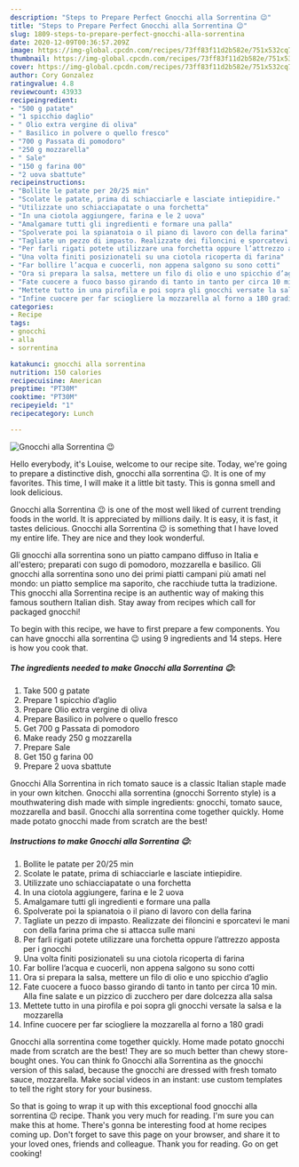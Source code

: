 ```yaml
---
description: "Steps to Prepare Perfect Gnocchi alla Sorrentina 😉"
title: "Steps to Prepare Perfect Gnocchi alla Sorrentina 😉"
slug: 1809-steps-to-prepare-perfect-gnocchi-alla-sorrentina
date: 2020-12-09T00:36:57.209Z
image: https://img-global.cpcdn.com/recipes/73ff83f11d2b582e/751x532cq70/gnocchi-alla-sorrentina-😉-recipe-main-photo.jpg
thumbnail: https://img-global.cpcdn.com/recipes/73ff83f11d2b582e/751x532cq70/gnocchi-alla-sorrentina-😉-recipe-main-photo.jpg
cover: https://img-global.cpcdn.com/recipes/73ff83f11d2b582e/751x532cq70/gnocchi-alla-sorrentina-😉-recipe-main-photo.jpg
author: Cory Gonzalez
ratingvalue: 4.8
reviewcount: 43933
recipeingredient:
- "500 g patate"
- "1 spicchio daglio"
- " Olio extra vergine di oliva"
- " Basilico in polvere o quello fresco"
- "700 g Passata di pomodoro"
- "250 g mozzarella"
- " Sale"
- "150 g farina 00"
- "2 uova sbattute"
recipeinstructions:
- "Bollite le patate per 20/25 min"
- "Scolate le patate, prima di schiacciarle e lasciate intiepidire."
- "Utilizzate uno schiacciapatate o una forchetta"
- "In una ciotola aggiungere, farina e le 2 uova"
- "Amalgamare tutti gli ingredienti e formare una palla"
- "Spolverate poi la spianatoia o il piano di lavoro con della farina"
- "Tagliate un pezzo di impasto. Realizzate dei filoncini e sporcatevi le mani con della farina prima che si attacca sulle mani"
- "Per farli rigati potete utilizzare una forchetta oppure l’attrezzo apposta per i gnocchi"
- "Una volta finiti posizionateli su una ciotola ricoperta di farina"
- "Far bollire l’acqua e cuocerli, non appena salgono su sono cotti"
- "Ora si prepara la salsa, mettere un filo di olio e uno spicchio d’aglio"
- "Fate cuocere a fuoco basso girando di tanto in tanto per circa 10 min. Alla fine salate e un pizzico di zucchero per dare dolcezza alla salsa"
- "Mettete tutto in una pirofila e poi sopra gli gnocchi versate la salsa e la mozzarella"
- "Infine cuocere per far sciogliere la mozzarella al forno a 180 gradi"
categories:
- Recipe
tags:
- gnocchi
- alla
- sorrentina

katakunci: gnocchi alla sorrentina 
nutrition: 150 calories
recipecuisine: American
preptime: "PT30M"
cooktime: "PT30M"
recipeyield: "1"
recipecategory: Lunch

---
```



![Gnocchi alla Sorrentina 😉](https://img-global.cpcdn.com/recipes/73ff83f11d2b582e/751x532cq70/gnocchi-alla-sorrentina-😉-recipe-main-photo.jpg)

Hello everybody, it's Louise, welcome to our recipe site. Today, we're going to prepare a distinctive dish, gnocchi alla sorrentina 😉. It is one of my favorites. This time, I will make it a little bit tasty. This is gonna smell and look delicious.

Gnocchi alla Sorrentina 😉 is one of the most well liked of current trending foods in the world. It is appreciated by millions daily. It is easy, it is fast, it tastes delicious. Gnocchi alla Sorrentina 😉 is something that I have loved my entire life. They are nice and they look wonderful.

Gli gnocchi alla sorrentina sono un piatto campano diffuso in Italia e all&#39;estero; preparati con sugo di pomodoro, mozzarella e basilico. Gli gnocchi alla sorrentina sono uno dei primi piatti campani più amati nel mondo: un piatto semplice ma saporito, che racchiude tutta la tradizione. This gnocchi alla Sorrentina recipe is an authentic way of making this famous southern Italian dish. Stay away from recipes which call for packaged gnocchi!


To begin with this recipe, we have to first prepare a few components. You can have gnocchi alla sorrentina 😉 using 9 ingredients and 14 steps. Here is how you cook that.

<!--inarticleads1-->

##### The ingredients needed to make Gnocchi alla Sorrentina 😉:

1. Take 500 g patate
1. Prepare 1 spicchio d’aglio
1. Prepare  Olio extra vergine di oliva
1. Prepare  Basilico in polvere o quello fresco
1. Get 700 g Passata di pomodoro
1. Make ready 250 g mozzarella
1. Prepare  Sale
1. Get 150 g farina 00
1. Prepare 2 uova sbattute


Gnocchi Alla Sorrentina in rich tomato sauce is a classic Italian staple made in your own kitchen. Gnocchi alla sorrentina (gnocchi Sorrento style) is a mouthwatering dish made with simple ingredients: gnocchi, tomato sauce, mozzarella and basil. Gnocchi alla sorrentina come together quickly. Home made potato gnocchi made from scratch are the best! 

<!--inarticleads2-->

##### Instructions to make Gnocchi alla Sorrentina 😉:

1. Bollite le patate per 20/25 min
1. Scolate le patate, prima di schiacciarle e lasciate intiepidire.
1. Utilizzate uno schiacciapatate o una forchetta
1. In una ciotola aggiungere, farina e le 2 uova
1. Amalgamare tutti gli ingredienti e formare una palla
1. Spolverate poi la spianatoia o il piano di lavoro con della farina
1. Tagliate un pezzo di impasto. Realizzate dei filoncini e sporcatevi le mani con della farina prima che si attacca sulle mani
1. Per farli rigati potete utilizzare una forchetta oppure l’attrezzo apposta per i gnocchi
1. Una volta finiti posizionateli su una ciotola ricoperta di farina
1. Far bollire l’acqua e cuocerli, non appena salgono su sono cotti
1. Ora si prepara la salsa, mettere un filo di olio e uno spicchio d’aglio
1. Fate cuocere a fuoco basso girando di tanto in tanto per circa 10 min. Alla fine salate e un pizzico di zucchero per dare dolcezza alla salsa
1. Mettete tutto in una pirofila e poi sopra gli gnocchi versate la salsa e la mozzarella
1. Infine cuocere per far sciogliere la mozzarella al forno a 180 gradi


Gnocchi alla sorrentina come together quickly. Home made potato gnocchi made from scratch are the best! They are so much better than chewy store-bought ones. You can think fo Gnocchi alla Sorrentina as the gnocchi version of this salad, because the gnocchi are dressed with fresh tomato sauce, mozzarella. Make social videos in an instant: use custom templates to tell the right story for your business. 

So that is going to wrap it up with this exceptional food gnocchi alla sorrentina 😉 recipe. Thank you very much for reading. I'm sure you can make this at home. There's gonna be interesting food at home recipes coming up. Don't forget to save this page on your browser, and share it to your loved ones, friends and colleague. Thank you for reading. Go on get cooking!
